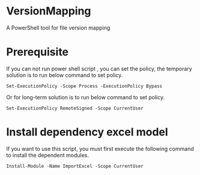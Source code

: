 # VersionMapping
A PowerShell tool for file version mapping 


# Prerequisite

If you can not run power shell script , you can set the policy, the temporary solution is to run below command to set policy. 

~~~
Set-ExecutionPolicy -Scope Process -ExecutionPolicy Bypass
~~~
Or for long-term solution is to run below command to set policy.

~~~
Set-ExecutionPolicy RemoteSigned -Scope CurrentUser
~~~

# Install dependency excel model 
If you want to use this script, you must first execute the following command to install the dependent modules.
~~~
Install-Module -Name ImportExcel -Scope CurrentUser
~~~




